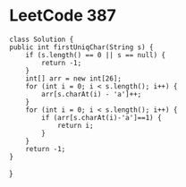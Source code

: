 # LeetCode 387
    class Solution {
    public int firstUniqChar(String s) {
        if (s.length() == 0 || s == null) {
            return -1;
        }
        int[] arr = new int[26];
        for (int i = 0; i < s.length(); i++) {
            arr[s.charAt(i) - 'a']++;
        }
        for (int i = 0; i < s.length(); i++) {
            if (arr[s.charAt(i)-'a']==1) {
                return i;
            }
        }
        return -1;
    }
}
